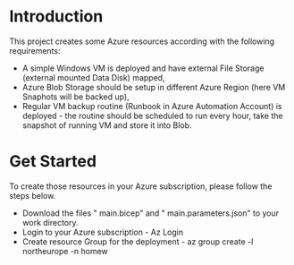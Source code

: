 # Introduction
This project creates some Azure resources according with the following requirements:
- A simple Windows VM is deployed and have external File Storage (external mounted Data Disk) mapped,
- Azure Blob Storage should be setup in different Azure Region (here VM Snaphots will be backed up),
- Regular VM backup routine (Runbook in Azure Automation Account) is deployed - the routine should be scheduled to run every hour, take the snapshot of running VM and  store it into Blob.

# Get Started
To create those resources in your Azure subscription, please follow the steps below.
- Download the files " main.bicep" and " main.parameters.json" to your work directory.
- Login to your Azure subscription - Az Login
- Create resource Group for the deployment - az group create -l northeurope -n homew
